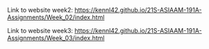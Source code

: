 Link to website week2: https://kennl42.github.io/21S-ASIAAM-191A-Assignments/Week_02/index.html

Link to website week3: https://kennl42.github.io/21S-ASIAAM-191A-Assignments/Week_03/index.html
